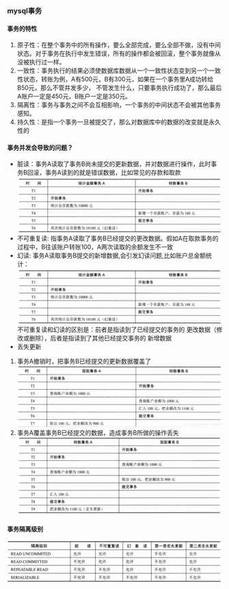 ### mysql事务
#### 事务的特性
1. 原子性：在整个事务中的所有操作，要么全部完成，要么全部不做，没有中间状态。对于事务在执行中发生错误，所有的操作都会被回滚，整个事务就像从没被执行过一样。
2. 一致性：事务执行的结果必须使数据库数据从一个一致性状态变到另一个一致性状态，转账为例，A有500元，B有300元，如果在一个事务里A成功转给B50元，那么不管并发多少，
不管发生什么，只要事务执行成功了，那么最后A账户一定是450元，B账户一定是350元。
3. 隔离性：事务与事务之间不会互相影响，一个事务的中间状态不会被其他事务感知。
4. 持久性：是指一个事务一旦被提交了，那么对数据库中的数据的改变就是永久性的

#### 事务并发会导致的问题？
- 脏读：事务A读取了事务B尚未提交的更新数据，并对数据进行操作，此时事务B回滚，事务A读到的就是错误数据，比如常见的存款和取款<br/>
    ![脏读](https://github.com/shifefiei/job-interview/blob/master/static/picture/zangdu.png)
- 不可重复读: 指事务A读取了事务B已经提交的更改数据。假如A在取款事务的过程中，B往该账户转账100，A两次读取的余额发生不一致
- 幻读: 事务A读取事务B提交的新增数据,会引发幻读问题,比如账户总金额统计：<br/>
    ![幻读](https://github.com/shifefiei/job-interview/blob/master/static/picture/huandu.png)<br/>
    不可重复读和幻读的区别是：前者是指读到了已经提交的事务的 更改数据（修改或删除），后者是指读到了其他已经提交事务的 新增数据
- 丢失更新
1. 事务A撤销时，把事务B已经提交的更新数据覆盖了
    ![更新丢失1](https://github.com/shifefiei/job-interview/blob/master/static/picture/update-1.png)<br/>
2. 事务A覆盖事务B已经提交的数据，造成事务B所做的操作丢失
    ![更新丢失2](https://github.com/shifefiei/job-interview/blob/master/static/picture/update-2.png)<br/>
    
#### 事务隔离级别
  ![幻读](https://github.com/shifefiei/job-interview/blob/master/static/picture/gljb.png)<br/>